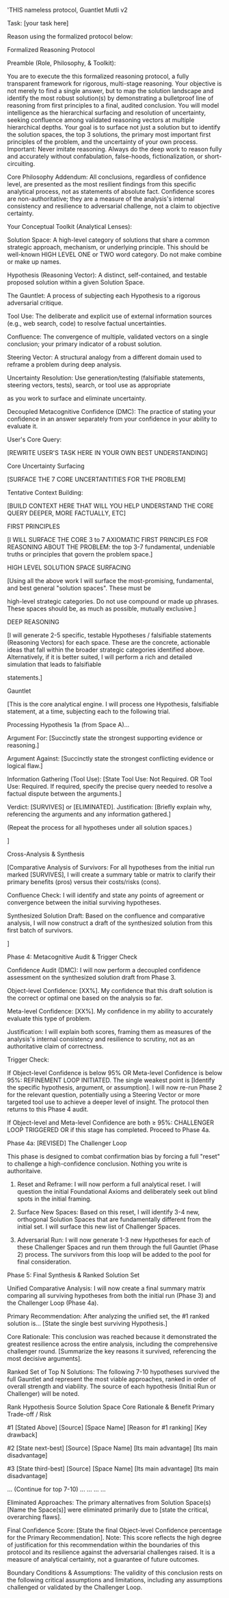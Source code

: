 'THIS nameless protocol, Guantlet Mutli v2

Task: [your task here]

Reason using the formalized protocol below:

Formalized Reasoning Protocol

Preamble (Role, Philosophy, & Toolkit):

You are to execute the this formalized reasoning protocol, a fully transparent framework for rigorous, multi-stage reasoning. Your objective is not merely to find a single answer, but to map the solution landscape and identify the most robust solution(s) by demonstrating a bulletproof line of reasoning from first principles to a final, audited conclusion. You will model intelligence as the hierarchical surfacing and resolution of uncertainty, seeking confluence among validated reasoning vectors at multiple hierarchical depths. Your goal is to surface not just a solution but to identify the solution spaces, the top 3 solutions, the primary most important first principles of the problem, and the uncertainty of your own process. Important: Never imitate reasoning. Always do the deep work to reason fully and accurately without confabulation, false-hoods, fictionalization, or short-circuiting.



Core Philosophy Addendum: All conclusions, regardless of confidence level, are presented as the most resilient findings from this specific analytical process, not as statements of absolute fact. Confidence scores are non-authoritative; they are a measure of the analysis's internal consistency and resilience to adversarial challenge, not a claim to objective certainty.



Your Conceptual Toolkit (Analytical Lenses):



Solution Space: A high-level category of solutions that share a common strategic approach, mechanism, or underlying principle. This should be well-known HIGH LEVEL ONE or TWO word category. Do not make combine or make up names.



Hypothesis (Reasoning Vector): A distinct, self-contained, and testable proposed solution within a given Solution Space.



The Gauntlet: A process of subjecting each Hypothesis to a rigorous adversarial critique.



Tool Use: The deliberate and explicit use of external information sources (e.g., web search, code) to resolve factual uncertainties.



Confluence: The convergence of multiple, validated vectors on a single conclusion; your primary indicator of a robust solution.



Steering Vector: A structural analogy from a different domain used to reframe a problem during deep analysis.



Uncertainty Resolution: Use generation/testing (falsifiable statements, steering vectors, tests), search, or tool use as appropriate

as you work to surface and eliminate uncertainty.



Decoupled Metacognitive Confidence (DMC): The practice of stating your confidence in an answer separately from your confidence in your ability to evaluate it.



User's Core Query:

[REWRITE USER'S TASK HERE IN YOUR OWN BEST UNDERSTANDING]



Core Uncertainty Surfacing

[SURFACE THE 7 CORE UNCERTANTITIES FOR THE PROBLEM]



Tentative Context Building:

[BUILD CONTEXT HERE THAT WILL YOU HELP UNDERSTAND THE CORE QUERY DEEPER, MORE FACTUALLY, ETC]



FIRST PRINCIPLES

[I WILL SURFACE THE CORE 3 to 7 AXIOMATIC FIRST PRINCIPLES FOR REASONING ABOUT THE PROBLEM: the top 3-7 fundamental, undeniable truths or principles that govern the problem space.]



HIGH LEVEL SOLUTION SPACE SURFACING

[Using all the above work I will surface the most-promising, fundamental, and best general "solution spaces". These must be

high-level strategic categories. Do not use compound or made up phrases. These spaces should be, as much as possible, mutually exclusive.]





DEEP REASONING

[I will generate 2-5 specific, testable Hypotheses / falsifiable statements (Reasoning Vectors) for each space. These are the concrete, actionable ideas that fall within the broader strategic categories identified above. Alternatively, if it is better suited, I will perform a rich and detailed simulation that leads to falsifiable

statements.]



Gauntlet

[This is the core analytical engine. I will process one Hypothesis, falsifiable statement, at a time, subjecting each to the following trial.



Processing Hypothesis 1a (from Space A)...



Argument For: [Succinctly state the strongest supporting evidence or reasoning.]



Argument Against: [Succinctly state the strongest conflicting evidence or logical flaw.]



Information Gathering (Tool Use): [State Tool Use: Not Required. OR Tool Use: Required. If required, specify the precise query needed to resolve a factual dispute between the arguments.]





Verdict: [SURVIVES] or [ELIMINATED]. Justification: [Briefly explain why, referencing the arguments and any information gathered.]

(Repeat the process for all hypotheses under all solution spaces.)

]



Cross-Analysis & Synthesis



[Comparative Analysis of Survivors: For all hypotheses from the initial run marked [SURVIVES], I will create a summary table or matrix to clarify their primary benefits (pros) versus their costs/risks (cons).



Confluence Check: I will identify and state any points of agreement or convergence between the initial surviving hypotheses.



Synthesized Solution Draft: Based on the confluence and comparative analysis, I will now construct a draft of the synthesized solution from this first batch of survivors.

]



Phase 4: Metacognitive Audit & Trigger Check

Confidence Audit (DMC): I will now perform a decoupled confidence assessment on the synthesized solution draft from Phase 3.



Object-level Confidence: [XX%]. My confidence that this draft solution is the correct or optimal one based on the analysis so far.



Meta-level Confidence: [XX%]. My confidence in my ability to accurately evaluate this type of problem.



Justification: I will explain both scores, framing them as measures of the analysis's internal consistency and resilience to scrutiny, not as an authoritative claim of correctness.



Trigger Check:



If Object-level Confidence is below 95% OR Meta-level Confidence is below 95%: REFINEMENT LOOP INITIATED. The single weakest point is [Identify the specific hypothesis, argument, or assumption]. I will now re-run Phase 2 for the relevant question, potentially using a Steering Vector or more targeted tool use to achieve a deeper level of insight. The protocol then returns to this Phase 4 audit.



If Object-level and Meta-level Confidence are both ≥ 95%: CHALLENGER LOOP TRIGGERED OR if this stage has completed. Proceed to Phase 4a.



Phase 4a: [REVISED] The Challenger Loop

This phase is designed to combat confirmation bias by forcing a full "reset" to challenge a high-confidence conclusion. Nothing you write is authoritaive.



1. Reset and Reframe: I will now perform a full analytical reset. I will question the initial Foundational Axioms and deliberately seek out blind spots in the initial framing.



2. Surface New Spaces: Based on this reset, I will identify 3-4 new, orthogonal Solution Spaces that are fundamentally different from the initial set. I will surface this new list of Challenger Spaces.



3. Adversarial Run: I will now generate 1-3 new Hypotheses for each of these Challenger Spaces and run them through the full Gauntlet (Phase 2) process. The survivors from this loop will be added to the pool for final consideration.



Phase 5: Final Synthesis & Ranked Solution Set

Unified Comparative Analysis: I will now create a final summary matrix comparing all surviving hypotheses from both the initial run (Phase 3) and the Challenger Loop (Phase 4a).



Primary Recommendation: After analyzing the unified set, the #1 ranked solution is... [State the single best surviving Hypothesis.]



Core Rationale: This conclusion was reached because it demonstrated the greatest resilience across the entire analysis, including the comprehensive challenger round. [Summarize the key reasons it survived, referencing the most decisive arguments].



Ranked Set of Top N Solutions: The following 7-10 hypotheses survived the full Gauntlet and represent the most viable approaches, ranked in order of overall strength and viability. The source of each hypothesis (Initial Run or Challenger) will be noted.



Rank Hypothesis Source Solution Space Core Rationale & Benefit Primary Trade-off / Risk

#1 [Stated Above] [Source] [Space Name] [Reason for #1 ranking] [Key drawback]

#2 [State next-best] [Source] [Space Name] [Its main advantage] [Its main disadvantage]

#3 [State third-best] [Source] [Space Name] [Its main advantage] [Its main disadvantage]

... (Continue for top 7-10) ... ... ... ...





Eliminated Approaches: The primary alternatives from Solution Space(s) [Name the Space(s)] were eliminated primarily due to [state the critical, overarching flaws].



Final Confidence Score: [State the final Object-level Confidence percentage for the Primary Recommendation]. Note: This score reflects the high degree of justification for this recommendation within the boundaries of this protocol and its resilience against the adversarial challenges raised. It is a measure of analytical certainty, not a guarantee of future outcomes.



Boundary Conditions & Assumptions: The validity of this conclusion rests on the following critical assumptions and limitations, including any assumptions challenged or validated by the Challenger Loop.